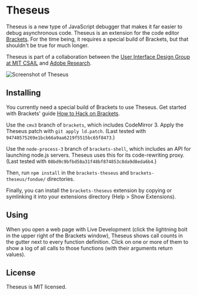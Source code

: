 Theseus
=======

Theseus is a new type of JavaScript debugger that makes it far easier to debug asynchronous code. Theseus is an extension for the code editor [Brackets](https://github.com/adobe/brackets). For the time being, it requires a special build of Brackets, but that shouldn't be true for much longer.

Theseus is part of a collaboration between the [User Interface Design Group at MIT CSAIL](http://groups.csail.mit.edu/uid/) and [Adobe Research](http://research.adobe.com/).

![Screenshot of Theseus](http://adobe-research.github.com/theseus/screenshot.png)

Installing
----------

You currently need a special build of Brackets to use Theseus. Get started with Brackets' guide [How to Hack on Brackets](https://github.com/adobe/brackets/wiki/How-to-Hack-on-Brackets).

Use the `cmv3` branch of `brackets`, which includes CodeMirror 3. Apply the Theseus patch with `git apply ld.patch`. (Last tested with `94748575269e1bcb66a9aa6219f5515bc65f8473`.)

Use the `node-process-3` branch of `brackets-shell`, which includes an API for launching node.js servers. Theseus uses this for its code-rewriting proxy. (Last tested with `08bd9c9bfbd58a31f48bf874853c8da9d8eda6b4`.)

Then, run `npm install` in the `brackets-theseus` and `brackets-theseus/fondue/` directories.

Finally, you can install the `brackets-theseus` extension by copying or symlinking it into your extensions directory (Help > Show Extensions).

Using
-----

When you open a web page with Live Development (click the lightning bolt in the upper right of the Brackets window), Theseus shows call counts in the gutter next to every function definition. Click on one or more of them to show a log of all calls to those functions (with their arguments return values).

License
-------

Theseus is MIT licensed.

